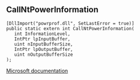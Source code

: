 ## CallNtPowerInformation

```
[DllImport("powrprof.dll", SetLastError = true)]
public static extern int CallNtPowerInformation(
   int InformationLevel,
   IntPtr lpInputBuffer,
   uint nInputBufferSize,
   IntPtr lpOutputBuffer,
   uint nOutputBufferSize
);
```

[Microsoft documentation](TODO)
